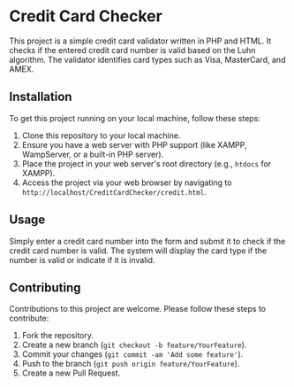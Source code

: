 # Credit Card Checker

This project is a simple credit card validator written in PHP and HTML. It checks if the entered credit card number is valid based on the Luhn algorithm. The validator identifies card types such as Visa, MasterCard, and AMEX.

## Installation

To get this project running on your local machine, follow these steps:

1. Clone this repository to your local machine.
2. Ensure you have a web server with PHP support (like XAMPP, WampServer, or a built-in PHP server).
3. Place the project in your web server's root directory (e.g., `htdocs` for XAMPP).
4. Access the project via your web browser by navigating to `http://localhost/CreditCardChecker/credit.html`.

## Usage

Simply enter a credit card number into the form and submit it to check if the credit card number is valid. The system will display the card type if the number is valid or indicate if it is invalid.

## Contributing

Contributions to this project are welcome. Please follow these steps to contribute:

1. Fork the repository.
2. Create a new branch (`git checkout -b feature/YourFeature`).
3. Commit your changes (`git commit -am 'Add some feature'`).
4. Push to the branch (`git push origin feature/YourFeature`).
5. Create a new Pull Request.
